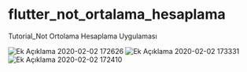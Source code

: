 # flutter_not_ortalama_hesaplama
 Tutorial_Not Ortolama Hesaplama Uygulaması

![Ek Açıklama 2020-02-02 172626](https://user-images.githubusercontent.com/53625738/73609803-3a399880-45e2-11ea-956e-cf7efacdb7f6.png)
![Ek Açıklama 2020-02-02 173331](https://user-images.githubusercontent.com/53625738/73609804-3b6ac580-45e2-11ea-968a-02e5f207ba47.png)
![Ek Açıklama 2020-02-02 172410](https://user-images.githubusercontent.com/53625738/73609805-3c9bf280-45e2-11ea-9788-5739c20240b5.png)

